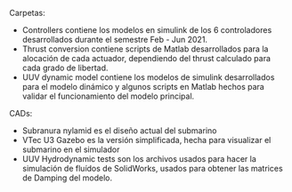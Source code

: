 Carpetas:
- Controllers contiene los modelos en simulink de los 6 controladores desarrollados durante el semestre Feb - Jun 2021.
- Thrust conversion contiene scripts de Matlab desarrollados para la alocación de cada actuador, dependiendo del thrust calculado para cada grado de libertad.
- UUV dynamic model contiene los modelos de simulink desarrollados para el modelo dinámico y algunos scripts en Matlab hechos para validar el funcionamiento del modelo principal.

CADs:
- Subranura nylamid es el diseño actual del submarino
- VTec U3 Gazebo es la versión simplificada, hecha para visualizar el submarino en el simulador
- UUV Hydrodynamic tests son los archivos usados para hacer la simulación de fluídos de SolidWorks, usados para obtener
  las matrices de Damping del modelo.